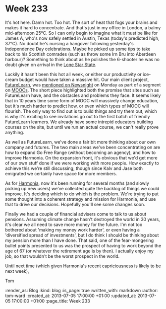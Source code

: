 Week 233
========

It's hot here.  Damn hot.  Too hot.  The sort of heat that fogs your brains and makes it hard to concentrate.  And that's just in my office in London, a balmy mid-afternoon 25°C.  So I can only begin to imagine what it must be like for James A, who's now safely settled in Austin, Texas (today's predicted high, 37°C).  No doubt he's nursing a hangover following yesterday's Independence Day celebrations.  Maybe he picked up some tips to take back to his Scottish comrades (such as throw some Irn Bru into Aberdeen harbour)?  Something to think about as he polishes the 6-shooter he was no doubt given on arrival in the [Lone Star State](http://www.youtube.com/watch?v=s5KDlLZq2cU).

Luckily it hasn't been this hot all week, or either our productivity or ice-cream budget would have taken a massive hit.  Our main client project, [FutureLearn](https://futurelearn.com), was [mentioned on Newsnight](http://www.bbc.co.uk/news/education-23069542) on Monday as part of a segment on [MOOCs](http://en.wikipedia.org/wiki/Massive_open_online_course).  The short piece highlighted both the promise that sites such as FutureLearn have, and the obstacles and problems they face.  It seems likely that in 10 years time some form of MOOC will massively change education, but it's much harder to predict how, or even which types of MOOC will flourish.  The only way to find out is to build things and try them out, which is why it's exciting to see invitations go out to the first batch of friendly FutureLearn learners.  We already have some intrepid educators building courses on the site, but until we run an actual course, we can't really prove anything.

As well as FutureLearn, we've done a fair bit more thinking about our own company and futures.  The two main areas we've been concentrating on are how to expand Go Free Range (without becoming an agency), and how to improve Harmonia.
On the expansion front, it's obvious that we'd get more of our own stuff done if we were working with more people.  How exactly to achieve this we're still discussing, though since Kalv and Jase both emigrated we certainly have space for more members.

As for [Harmonia](https://harmonia.io), now it's been running for several months (and slowly picking up new users) we've collected quite the backlog of things we could improve.  It's deciding which to do which is the problem.  We're trying to put some thought into a coherent strategy and mission for Harmonia, and use that to drive our decisions.  Hopefully you'll see some changes soon.

Finally we had a couple of financial advisers come to talk to us about pensions.  Assuming climate change hasn't destroyed the world in 30 years, it's clear we all need to save more money for the future.  I'm not too bothered about 'making my money work harder', or even having a 'diversified spread of investments', but I do think I should be thinking about my pension more than I have done.  That said, one of the fear-mongering bullet points presented to us was the prospect of having to work beyond the age of 67 (or whatever the retirement age is by then).  I actually enjoy my job, so that wouldn't be the worst prospect in the world.

Until next time (which given Harmonia's recent capriciousness is likely to be next week),

Tom

:render_as: Blog
:kind: blog
:is_page: true
:written_with: markdown
:author: tom-ward
:created_at: 2013-07-05 17:00:00 +01:00
:updated_at: 2013-07-05 17:00:00 +01:00
:page_title: Week 233
